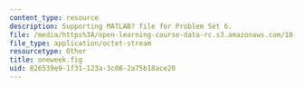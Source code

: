 ```yaml
---
content_type: resource
description: Supporting MATLAB? file for Problem Set 6.
file: /media/https%3A/open-learning-course-data-rc.s3.amazonaws.com/10-37-chemical-and-biological-reaction-engineering-spring-2007/826539e91f31123a3c082a75b18ace20_oneweek.fig
file_type: application/octet-stream
resourcetype: Other
title: oneweek.fig
uid: 826539e9-1f31-123a-3c08-2a75b18ace20
---
```

